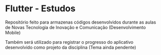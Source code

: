# Flutter - Estudos

Repositório feito para armazenas códigos desenvolvidos durante as aulas de Novas Tecnologia de Inovação e Comunicação (Desenvolvimento Mobile)

<p> Também será utilizado para registrar o progresso do aplicativo desenvolvido como projeto da disciplina (Tema ainda pendente)</p>
